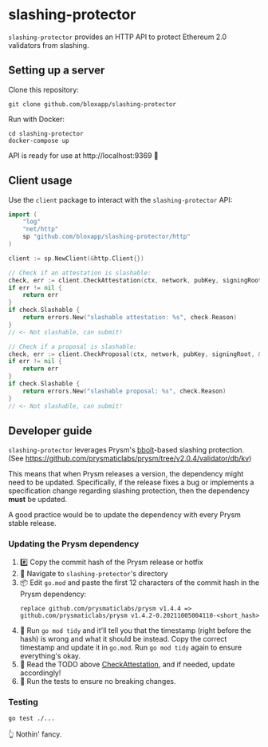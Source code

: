 # slashing-protector

`slashing-protector` provides an HTTP API to protect Ethereum 2.0 validators from slashing.

## Setting up a server

Clone this repository:
```
git clone github.com/bloxapp/slashing-protector
```

Run with Docker:
```
cd slashing-protector
docker-compose up
```

API is ready for use at http://localhost:9369 🤙

## Client usage

Use the `client` package to interact with the `slashing-protector` API:

```go
import (
    "log"
    "net/http"
    sp "github.com/bloxapp/slashing-protector/http"
)

client := sp.NewClient(&http.Client{})

// Check if an attestation is slashable:
check, err := client.CheckAttestation(ctx, network, pubKey, signingRoot, &phase0.Attestation{...})
if err != nil {
    return err
}
if check.Slashable {
    return errors.New("slashable attestation: %s", check.Reason)
}
// <- Not slashable, can submit!

// Check if a proposal is slashable:
check, err := client.CheckProposal(ctx, network, pubKey, signingRoot, &altair.BeaconBlock{...})
if err != nil {
    return err
}
if check.Slashable {
    return errors.New("slashable proposal: %s", check.Reason)
}
// <- Not slashable, can submit!
```

## Developer guide

`slashing-protector` leverages Prysm's [bbolt](https://github.com/etcd-io/bbolt)-based slashing protection. (See https://github.com/prysmaticlabs/prysm/tree/v2.0.4/validator/db/kv)

This means that when Prysm releases a version, the dependency might need to be updated. Specifically, if the release fixes a bug or implements a specification change regarding slashing protection, then the dependency **must** be updated.

A good practice would be to update the dependency with every Prysm stable release.

### Updating the Prysm dependency

1. #️⃣ Copy the commit hash of the Prysm release or hotfix
2. 📁 Navigate to `slashing-protector`'s directory
3. 📦 Edit `go.mod` and paste the first 12 characters of the commit hash in the Prysm dependency:
    ```
    replace github.com/prysmaticlabs/prysm v1.4.4 => github.com/prysmaticlabs/prysm v1.4.2-0.20211005004110-<short_hash>
    ```
4. 🧹 Run `go mod tidy` and it'll tell you that the timestamp (right before the hash) is wrong and what it should be instead. Copy the correct timestamp and update it in `go.mod`. Run `go mod tidy` again to ensure everything's okay.
5. 📕 Read the TODO above [CheckAttestation](https://github.com/bloxapp/slashing-protector/blob/40a87a234d5e17280ae1a023b90b34f74065871e/protector/protector.go#L109-L205), and if needed, update accordingly!
6. 🧪 Run the tests to ensure no breaking changes.

### Testing

```bash
go test ./...
```

👆 Nothin' fancy.